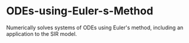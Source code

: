 # ODEs-using-Euler-s-Method
Numerically solves systems of ODEs using Euler's method, including an application to the SIR model.
